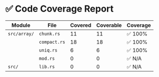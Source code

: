 # ✅ Code Coverage Report

| Module                        | File            | Covered | Coverable | Coverage |
|------------------------------|-----------------|---------|-----------|----------|
| `src/array/`                 | `chunk.rs`      | 11      | 11        | ✅ 100%   |
|                              | `compact.rs`    | 18      | 18        | ✅ 100%   |
|                              | `uniq.rs`       | 6       | 6         | ✅ 100%   |
|                              | `mod.rs`        | 0       | 0         | ✅ N/A    |
| `src/`                       | `lib.rs`        | 0       | 0         | ✅ N/A    |